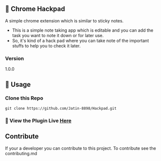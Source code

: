 ##  🔷 Chrome Hackpad
A simple chrome extension which is similar to sticky notes.
- This is a simple note taking app which is editable and you can add the task you want to note it down or for later use. 
- So, it's kind of a hack pad where you can take note of the important stuffs to help you to check it later.

### Version
1.0.0

## 📝 Usage

### Clone this Repo
```
git clone https://github.com/Jatin-8898/Hackpad.git
```



### 🚩 View the Plugin Live [Here](https://chrome.google.com/webstore/detail/hack-pad/ahhhnbaeakjgbfmgbjknbmlckapjnccp)

## Contribute
If your a developer you can contribute to this project. 
To contribute see the contributing.md 
